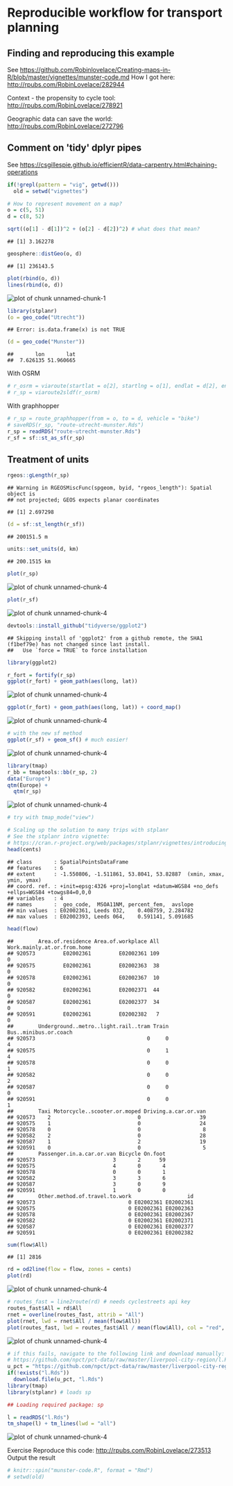 # Reproducible workflow for transport planning

## Finding and reproducing this example

See https://github.com/Robinlovelace/Creating-maps-in-R/blob/master/vignettes/munster-code.md
How I got here: http://rpubs.com/RobinLovelace/282944

Context - the propensity to cycle tool:
http://rpubs.com/RobinLovelace/278921

Geographic data can save the world: 
http://rpubs.com/RobinLovelace/272796

## Comment on 'tidy' dplyr pipes

See https://csgillespie.github.io/efficientR/data-carpentry.html#chaining-operations



```r
if(!grepl(pattern = "vig", getwd()))
  old = setwd("vignettes")

# How to represent movement on a map?
o = c(5, 51)
d = c(8, 52)

sqrt((o[1] - d[1])^2 + (o[2] - d[2])^2) # what does that mean?
```

```
## [1] 3.162278
```

```r
geosphere::distGeo(o, d)
```

```
## [1] 236143.5
```

```r
plot(rbind(o, d))
lines(rbind(o, d))
```

![plot of chunk unnamed-chunk-1](figure/unnamed-chunk-1-1.png)

```r
library(stplanr)
(o = geo_code("Utrecht"))
```

```
## Error: is.data.frame(x) is not TRUE
```

```r
(d = geo_code("Munster"))
```

```
##       lon       lat 
##  7.626135 51.960665
```

With OSRM


```r
# r_osrm = viaroute(startlat = o[2], startlng = o[1], endlat = d[2], endlng = d[1])
# r_sp = viaroute2sldf(r_osrm)
```

With graphhopper


```r
# r_sp = route_graphhopper(from = o, to = d, vehicle = "bike")
# saveRDS(r_sp, "route-utrecht-munster.Rds")
r_sp = readRDS("route-utrecht-munster.Rds")
r_sf = sf::st_as_sf(r_sp)
```

## Treatment of units


```r
rgeos::gLength(r_sp)
```

```
## Warning in RGEOSMiscFunc(spgeom, byid, "rgeos_length"): Spatial object is
## not projected; GEOS expects planar coordinates
```

```
## [1] 2.697298
```

```r
(d = sf::st_length(r_sf))
```

```
## 200151.5 m
```

```r
units::set_units(d, km)
```

```
## 200.1515 km
```

```r
plot(r_sp)
```

![plot of chunk unnamed-chunk-4](figure/unnamed-chunk-4-1.png)

```r
plot(r_sf)
```

![plot of chunk unnamed-chunk-4](figure/unnamed-chunk-4-2.png)

```r
devtools::install_github("tidyverse/ggplot2")
```

```
## Skipping install of 'ggplot2' from a github remote, the SHA1 (f1bef79e) has not changed since last install.
##   Use `force = TRUE` to force installation
```

```r
library(ggplot2)

r_fort = fortify(r_sp)
ggplot(r_fort) + geom_path(aes(long, lat))
```

![plot of chunk unnamed-chunk-4](figure/unnamed-chunk-4-3.png)

```r
ggplot(r_fort) + geom_path(aes(long, lat)) + coord_map()
```

![plot of chunk unnamed-chunk-4](figure/unnamed-chunk-4-4.png)

```r
# with the new sf method
ggplot(r_sf) + geom_sf() # much easier!
```

![plot of chunk unnamed-chunk-4](figure/unnamed-chunk-4-5.png)

```r
library(tmap)
r_bb = tmaptools::bb(r_sp, 2)
data("Europe")
qtm(Europe) +
  qtm(r_sp)
```

![plot of chunk unnamed-chunk-4](figure/unnamed-chunk-4-6.png)

```r
# try with tmap_mode("view")

# Scaling up the solution to many trips with stplanr
# See the stplanr intro vignette:
# https://cran.r-project.org/web/packages/stplanr/vignettes/introducing-stplanr.html
head(cents)
```

```
## class       : SpatialPointsDataFrame 
## features    : 6 
## extent      : -1.550806, -1.511861, 53.8041, 53.82887  (xmin, xmax, ymin, ymax)
## coord. ref. : +init=epsg:4326 +proj=longlat +datum=WGS84 +no_defs +ellps=WGS84 +towgs84=0,0,0 
## variables   : 4
## names       :  geo_code,  MSOA11NM, percent_fem,  avslope 
## min values  : E02002361, Leeds 032,    0.408759, 2.284782 
## max values  : E02002393, Leeds 064,    0.591141, 5.091685
```

```r
head(flow)
```

```
##        Area.of.residence Area.of.workplace All Work.mainly.at.or.from.home
## 920573         E02002361         E02002361 109                           0
## 920575         E02002361         E02002363  38                           0
## 920578         E02002361         E02002367  10                           0
## 920582         E02002361         E02002371  44                           0
## 920587         E02002361         E02002377  34                           0
## 920591         E02002361         E02002382   7                           0
##        Underground..metro..light.rail..tram Train Bus..minibus.or.coach
## 920573                                    0     0                     4
## 920575                                    0     1                     4
## 920578                                    0     0                     1
## 920582                                    0     0                     2
## 920587                                    0     0                     0
## 920591                                    0     0                     1
##        Taxi Motorcycle..scooter.or.moped Driving.a.car.or.van
## 920573    2                            0                   39
## 920575    1                            0                   24
## 920578    0                            0                    8
## 920582    2                            0                   28
## 920587    1                            2                   19
## 920591    0                            0                    5
##        Passenger.in.a.car.or.van Bicycle On.foot
## 920573                         3       2      59
## 920575                         4       0       4
## 920578                         0       0       1
## 920582                         3       3       6
## 920587                         3       0       9
## 920591                         1       0       0
##        Other.method.of.travel.to.work                  id
## 920573                              0 E02002361 E02002361
## 920575                              0 E02002361 E02002363
## 920578                              0 E02002361 E02002367
## 920582                              0 E02002361 E02002371
## 920587                              0 E02002361 E02002377
## 920591                              0 E02002361 E02002382
```

```r
sum(flow$All)
```

```
## [1] 2816
```

```r
rd = od2line(flow = flow, zones = cents)
plot(rd)
```

![plot of chunk unnamed-chunk-4](figure/unnamed-chunk-4-7.png)

```r
# routes_fast = line2route(rd) # needs cyclestreets api key
routes_fast$All = rd$All
rnet = overline(routes_fast, attrib = "All")
plot(rnet, lwd = rnet$All / mean(flow$All))
plot(routes_fast, lwd = routes_fast$All / mean(flow$All), col = "red", add = T)
```

![plot of chunk unnamed-chunk-4](figure/unnamed-chunk-4-8.png)

```r
# if this fails, navigate to the following link and download manually:
# https://github.com/npct/pct-data/raw/master/liverpool-city-region/l.Rds
u_pct = "https://github.com/npct/pct-data/raw/master/liverpool-city-region/l.Rds"
if(!exists("l.Rds"))
  download.file(u_pct, "l.Rds")
library(tmap)
library(stplanr) # loads sp

## Loading required package: sp

l = readRDS("l.Rds")
tm_shape(l) + tm_lines(lwd = "all")
```

![plot of chunk unnamed-chunk-4](figure/unnamed-chunk-4-9.png)

Exercise
Reproduce this code: http://rpubs.com/RobinLovelace/273513
Output the result


```r
# knitr::spin("munster-code.R", format = "Rmd")
# setwd(old)
```

